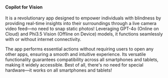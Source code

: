 #### Copilot for Vision 

It is a revolutionary app designed to empower individuals with blindness by providing real-time insights into their surroundings through a live camera video feed—no need to snap static photos! Leveraging GPT-4o (Online on Cloud) and Phi3.5 Vision (Offline on Device) models, it functions seamlessly with or without internet connectivity. 

The app performs essential actions without requiring users to open any other apps, ensuring a smooth and intuitive experience. Its versatile functionality guarantees compatibility across all smartphones and tablets, making it widely accessible. Best of all, there's no need for special hardware—it works on all smartphones and tablets!
